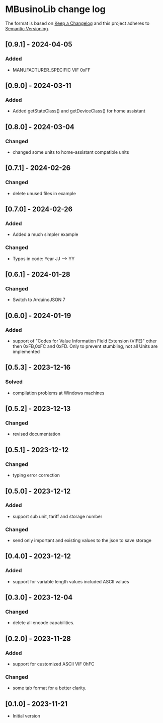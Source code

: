 # MBusinoLib change log

The format is based on [Keep a Changelog](http://keepachangelog.com/)
and this project adheres to [Semantic Versioning](http://semver.org/).

## [0.9.1] - 2024-04-05

### Added

- MANUFACTURER_SPECIFIC VIF 0xFF

## [0.9.0] - 2024-03-11

### Added

- Added getStateClass() and getDeviceClass() for home assistant

## [0.8.0] - 2024-03-04

### Changed

- changed some units to home-assistant compatible units

## [0.7.1] - 2024-02-26

### Changed

- delete unused files in example

## [0.7.0] - 2024-02-26

### Added

- Added a much simpler example 

### Changed

- Typos in code: Year JJ --> YY

## [0.6.1] - 2024-01-28

### Changed

- Switch to ArduinoJSON 7

## [0.6.0] - 2024-01-19

### Added

- support of "Codes for Value Information Field Extension (VIFE)" other then 0xFB,0xFC and 0xFD. Only to prevent stumbling, not all Units are implemented 
 

## [0.5.3] - 2023-12-16

### Solved

- compilation problems at Windows machines

## [0.5.2] - 2023-12-13

### Changed

- revised documentation

## [0.5.1] - 2023-12-12

### Changed

- typing error correction

## [0.5.0] - 2023-12-12

### Added

- support sub unit, tariff and storage number

### Changed

- send only important and existing values to the json to save storage

## [0.4.0] - 2023-12-12

### Added

- support for variable length values included ASCII values

## [0.3.0] - 2023-12-04

### Changed

- delete all encode capabilities.

## [0.2.0] - 2023-11-28

### Added

- support for customized ASCII VIF 0hFC 

### Changed

- some tab format for a better clarity.



## [0.1.0] - 2023-11-21
- Initial version
